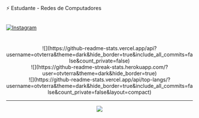 #
⚡ Estudante - Redes de Computadores


##
[![Instagram](https://img.shields.io/badge/Instagram-%23E4405F.svg?logo=Instagram&logoColor=white)](https://instagram.com/otvterra) 

#
<center>![](https://github-readme-stats.vercel.app/api?username=otvterra&theme=dark&hide_border=true&include_all_commits=false&count_private=false)<br/>
![](https://github-readme-streak-stats.herokuapp.com/?user=otvterra&theme=dark&hide_border=true)<br/>
![](https://github-readme-stats.vercel.app/api/top-langs/?username=otvterra&theme=dark&hide_border=true&include_all_commits=false&count_private=false&layout=compact)

---
[![](https://visitcount.itsvg.in/api?id=otvterra&icon=0&color=0)](https://visitcount.itsvg.in)

<!-- Proudly created with GPRM ( https://gprm.itsvg.in ) -->
